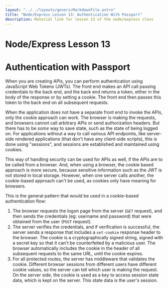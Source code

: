 ```yaml
---
layout: "../../layouts/genericMarkdownFile.astro"
title: "Node/Express Lesson 13: Authentication With Passport"
description: Material link for lesson 13 of the node/express class
---
```


# Node/Express Lesson 13

# Authentication with Passport

When you are creating APIs, you can perform authentication using JavaScript Web Tokens (JWTs). The front end makes an API call passing credentials to the back end, and the back end returns a token, either in the body of the response or by setting a cookie. The front end then passes this token to the back end on all subsequent requests. 

When the application does not have a separate front end to invoke the APIs, only the cookie approach can work. The browser is making the requests, and browsers cannot call arbitrary APIs or send authorization headers. But there has to be _some_ way to save state, such as the state of being logged on. For applications without a way to call various API endpoints, like server-side rendered applications (that don't have any client-side scripts), this is done using "sessions", and sessions are established and maintained using cookies.

This way of handling security can be used for APIs as well, if the APIs are to be called from a browser.
And, when using a browser, the cookie based approach is more secure, because sensitive information
such as the JWT is not stored in local storage. However, when one server calls another, the
cookie-based approach can't be used, as cookies only have meaning for browsers.

This is the general pattern that would be used in a cookie-based authentication flow: 
1. The browser requests the logon page from the server (`GET` request), and then sends the credentials (eg: username and password) that were obtained from the user (`POST` request). 
2. The server verifies the credentials, and if verification
is successful, the server sends a response that
includes a `set-cookie` response header to the browser. The cookie is a cryptographically signed string, signed with a secret key so that it can't be counterfeited by a malicious user. The browser automatically includes the cookie in the header of all subsequent requests to the same URL, until the cookie expires.
3. For all protected routes, the server has middleware that validates the cookie.
Different browser sessions from different users have different cookie values, so the server
can tell which user is making the request. On the server side, the cookie is used as a key to
access session state data, which is kept on the server. This state data is the user's session.
